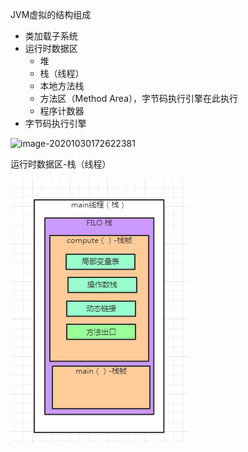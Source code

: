 JVM虚拟的结构组成

- 类加载子系统
- 运行时数据区
  - 堆
  - 栈（线程）
  - 本地方法栈
  - 方法区（Method Area），字节码执行引擎在此执行
  - 程序计数器
- 字节码执行引擎



![image-20201030172622381](D:\code\workspace\JavaStudy\document\image\Jvm\Jvm结构图.png)



运行时数据区-栈（线程）

![image-20201030173615065](image/Jvm/jvm栈线程.png)



